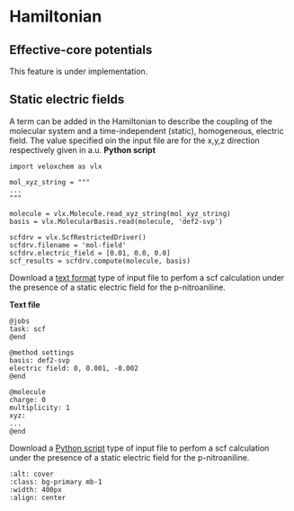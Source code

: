 # Hamiltonian

## Effective-core potentials

This feature is under implementation.

## Static electric fields

A term can be added in the Hamiltonian to describe the coupling of the molecular system and a time-independent (static), homogeneous, electric field. The value specified oin the input file are for the x,y,z direction respectively given in a.u.
**Python script**
```
import veloxchem as vlx

mol_xyz_string = """
...
"""

molecule = vlx.Molecule.read_xyz_string(mol_xyz_string)
basis = vlx.MolecularBasis.read(molecule, 'def2-svp')

scfdrv = vlx.ScfRestrictedDriver()
scfdrv.filename = 'mol-field'
scfdrv.electric_field = [0.01, 0.0, 0.0]
scf_results = scfdrv.compute(molecule, basis)
```
Download a [text format](../input_files/pna-field.inp) type of input file to perfom a scf calculation under the presence of a static electric field for the p-nitroaniline.

**Text file**
```
@jobs
task: scf
@end

@method settings
basis: def2-svp
electric field: 0, 0.001, -0.002
@end

@molecule
charge: 0
multiplicity: 1
xyz:
...
@end
```
Download a [Python script](../input_files/pna-field.py) type of input file to perfom a scf calculation under the presence of a static electric field for the p-nitroaniline.
```{image} ../images/pna.png
:alt: cover
:class: bg-primary mb-1
:width: 400px
:align: center
```
